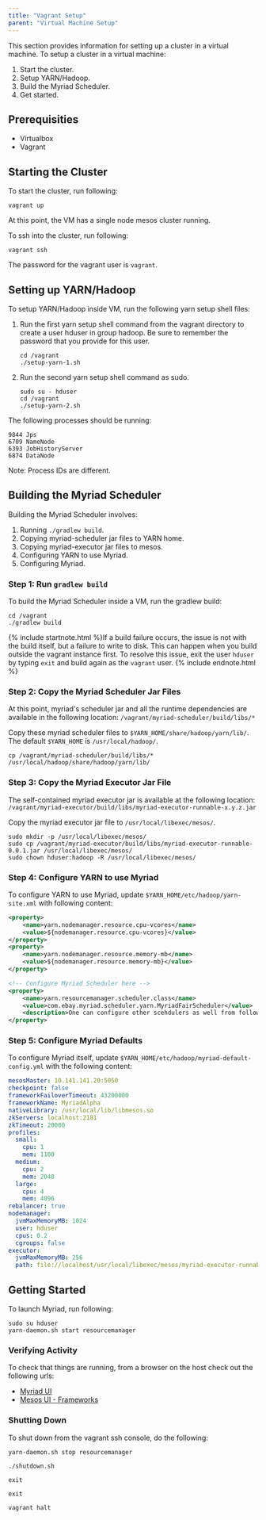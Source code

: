 ```yaml
---
title: "Vagrant Setup"
parent: "Virtual Machine Setup"
---
```


This section provides information for setting up a cluster in a virtual machine. To setup a cluster in a virtual machine:

1. Start the cluster.
2. Setup YARN/Hadoop.
3. Build the Myriad Scheduler.
4. Get started.

## Prerequisities
* Virtualbox
* Vagrant


## Starting the Cluster
To start the cluster, run following:

```
vagrant up
```

At this point, the VM has a single node mesos cluster running.

To ssh into the cluster, run following:

```
vagrant ssh
```

The password for the vagrant user is `vagrant`.

## Setting up YARN/Hadoop
To setup YARN/Hadoop inside VM, run the following yarn setup shell files:

1. Run the first yarn setup shell command from the vagrant directory to create a user hduser in group hadoop. Be sure to remember the password that you provide for this user.
   ```
   cd /vagrant
   ./setup-yarn-1.sh
   ```

2. Run the second yarn setup shell command as sudo.
   ```
   sudo su - hduser
   cd /vagrant
   ./setup-yarn-2.sh
   ```

The following processes should be running:

```
9844 Jps
6709 NameNode
6393 JobHistoryServer
6874 DataNode
```

Note: Process IDs are different.


## Building the Myriad Scheduler
Building the Myriad Scheduler involves:

1. Running `./gradlew build`.
2. Copying myriad-scheduler jar files to YARN home.
3. Copying myriad-executor jar files to mesos.
4. Configuring YARN to use Myriad.
5. Configuring Myriad.

### Step 1: Run `gradlew build`
To build the Myriad Scheduler inside a VM, run the gradlew build:

```
cd /vagrant
./gradlew build
```


{% include startnote.html %}If a build failure occurs, the issue is not with the build itself, but a failure to write to disk.  This can happen when you build outside the vagrant instance first.  To resolve this issue, exit the user `hduser` by typing `exit` and build again as the `vagrant` user. {% include endnote.html %}

### Step 2: Copy the Myriad Scheduler Jar Files

At this point, myriad's scheduler jar and all the runtime dependencies are available in the following location: 
```/vagrant/myriad-scheduler/build/libs/*``` 

Copy these myriad scheduler files to `$YARN_HOME/share/hadoop/yarn/lib/`.  The default `$YARN_HOME` is `/usr/local/hadoop/`.

```
cp /vagrant/myriad-scheduler/build/libs/* /usr/local/hadoop/share/hadoop/yarn/lib/
```

### Step 3: Copy the Myriad Executor Jar File
The self-contained myriad executor jar is available at the following location: 
`/vagrant/myriad-executor/build/libs/myriad-executor-runnable-x.y.z.jar`

Copy the myriad executor jar file to `/usr/local/libexec/mesos/`.

```
sudo mkdir -p /usr/local/libexec/mesos/
sudo cp /vagrant/myriad-executor/build/libs/myriad-executor-runnable-0.0.1.jar /usr/local/libexec/mesos/
sudo chown hduser:hadoop -R /usr/local/libexec/mesos/
```

### Step 4: Configure YARN to use Myriad
To configure YARN to use Myriad, update ```$YARN_HOME/etc/hadoop/yarn-site.xml``` with following content:

```xml
<property>
    <name>yarn.nodemanager.resource.cpu-vcores</name>
    <value>${nodemanager.resource.cpu-vcores}</value>
</property>
<property>
    <name>yarn.nodemanager.resource.memory-mb</name>
    <value>${nodemanager.resource.memory-mb}</value>
</property>

<!-- Configure Myriad Scheduler here -->
<property>
    <name>yarn.resourcemanager.scheduler.class</name>
    <value>com.ebay.myriad.scheduler.yarn.MyriadFairScheduler</value>
    <description>One can configure other scehdulers as well from following list: com.ebay.myriad.scheduler.yarn.MyriadCapacityScheduler, com.ebay.myriad.scheduler.yarn.MyriadFifoScheduler</description>
</property>
```

### Step 5: Configure Myriad Defaults
To configure Myriad itself, update ```$YARN_HOME/etc/hadoop/myriad-default-config.yml``` with the following content:



```yaml
mesosMaster: 10.141.141.20:5050
checkpoint: false
frameworkFailoverTimeout: 43200000
frameworkName: MyriadAlpha
nativeLibrary: /usr/local/lib/libmesos.so
zkServers: localhost:2181
zkTimeout: 20000
profiles:
  small:
    cpu: 1
    mem: 1100
  medium:
    cpu: 2
    mem: 2048
  large:
    cpu: 4
    mem: 4096
rebalancer: true
nodemanager:
  jvmMaxMemoryMB: 1024
  user: hduser
  cpus: 0.2
  cgroups: false
executor:
  jvmMaxMemoryMB: 256
  path: file://localhost/usr/local/libexec/mesos/myriad-executor-runnable-0.0.1.jar
```


## Getting Started
To launch Myriad, run following:

```
sudo su hduser
yarn-daemon.sh start resourcemanager
```

### Verifying Activity
To check that things are running, from a browser on the host check out the following urls:

* [Myriad UI](http://10.141.141.20:8192/)
* [Mesos UI - Frameworks](http://10.141.141.20:5050/#/frameworks)

### Shutting Down
To shut down from the vagrant ssh console, do the following:

```
yarn-daemon.sh stop resourcemanager

./shutdown.sh

exit

exit

vagrant halt
```